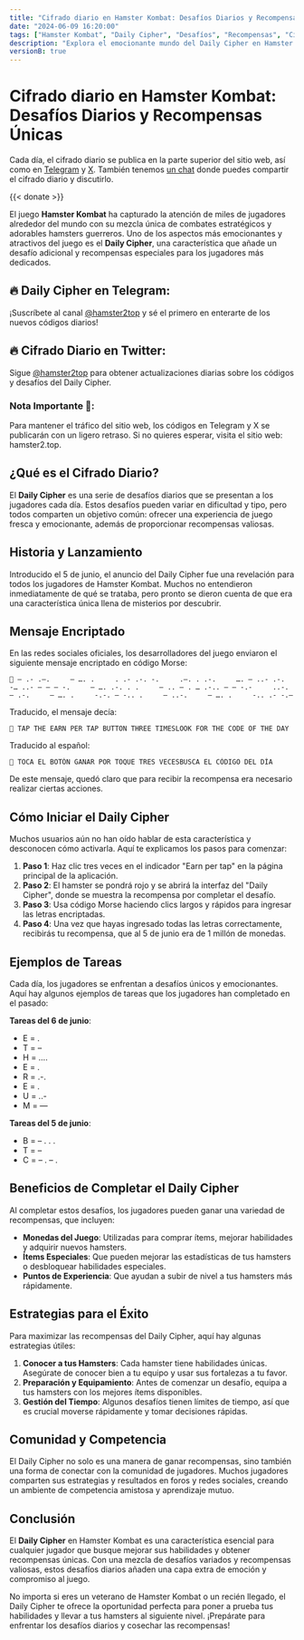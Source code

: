 ```yaml
---
title: "Cifrado diario en Hamster Kombat: Desafíos Diarios y Recompensas Únicas"
date: "2024-06-09 16:20:00"
tags: ["Hamster Kombat", "Daily Cipher", "Desafíos", "Recompensas", "Cifrado Diario", "Morse Code", "Cifrado diario"]
description: "Explora el emocionante mundo del Daily Cipher en Hamster Kombat y descubre cómo completar desafíos diarios para obtener recompensas únicas."
versionB: true
---
```


# Cifrado diario en Hamster Kombat: Desafíos Diarios y Recompensas Únicas

Cada día, el cifrado diario se publica en la parte superior del sitio web, así como en [Telegram](https://t.me/hamster2top) y [X](https://x.com/hamster2top). También tenemos [un chat](https://t.me/hamster2chat) donde puedes compartir el cifrado diario y discutirlo.

{{< donate >}}

El juego **Hamster Kombat** ha capturado la atención de miles de jugadores alrededor del mundo con su mezcla única de combates estratégicos y adorables hamsters guerreros. Uno de los aspectos más emocionantes y atractivos del juego es el **Daily Cipher**, una característica que añade un desafío adicional y recompensas especiales para los jugadores más dedicados.

## 🔥 Daily Cipher en Telegram:

¡Suscríbete al canal [@hamster2top](https://t.me/hamster2top) y sé el primero en enterarte de los nuevos códigos diarios!

## 🔥 Cifrado Diario en Twitter:

Sigue [@hamster2top](https://x.com/hamster2top) para obtener actualizaciones diarias sobre los códigos y desafíos del Daily Cipher.

### Nota Importante 🙏:

Para mantener el tráfico del sitio web, los códigos en Telegram y X se publicarán con un ligero retraso.
Si no quieres esperar, visita el sitio web: hamster2.top.

## ¿Qué es el Cifrado Diario?

El **Daily Cipher** es una serie de desafíos diarios que se presentan a los jugadores cada día. Estos desafíos pueden variar en dificultad y tipo, pero todos comparten un objetivo común: ofrecer una experiencia de juego fresca y emocionante, además de proporcionar recompensas valiosas.

## Historia y Lanzamiento

Introducido el 5 de junio, el anuncio del Daily Cipher fue una revelación para todos los jugadores de Hamster Kombat. Muchos no entendieron inmediatamente de qué se trataba, pero pronto se dieron cuenta de que era una característica única llena de misterios por descubrir.

## Mensaje Encriptado

En las redes sociales oficiales, los desarrolladores del juego enviaron el siguiente mensaje encriptado en código Morse:

```
📲 – .- .–.     – …. .     . .- .-. -.     .–. . .-.     …. — ..- .-.     -… ..- – – — -.     – …. .-. . .     – .. — . … .-.. — — -.-     ..-. — .-.     – …. .     -.-. — -.. .     — ..-.     – …. .     -.. .- -.–
```

Traducido, el mensaje decía:

```
📲 TAP THE EARN PER TAP BUTTON THREE TIMESLOOK FOR THE CODE OF THE DAY
```

Traducido al español:

```
📲 TOCA EL BOTÓN GANAR POR TOQUE TRES VECESBUSCA EL CÓDIGO DEL DÍA
```

De este mensaje, quedó claro que para recibir la recompensa era necesario realizar ciertas acciones.

## Cómo Iniciar el Daily Cipher

Muchos usuarios aún no han oído hablar de esta característica y desconocen cómo activarla. Aquí te explicamos los pasos para comenzar:

1. **Paso 1**: Haz clic tres veces en el indicador "Earn per tap" en la página principal de la aplicación.
2. **Paso 2**: El hamster se pondrá rojo y se abrirá la interfaz del "Daily Cipher", donde se muestra la recompensa por completar el desafío.
3. **Paso 3**: Usa código Morse haciendo clics largos y rápidos para ingresar las letras encriptadas.
4. **Paso 4**: Una vez que hayas ingresado todas las letras correctamente, recibirás tu recompensa, que al 5 de junio era de 1 millón de monedas.

## Ejemplos de Tareas

Cada día, los jugadores se enfrentan a desafíos únicos y emocionantes. Aquí hay algunos ejemplos de tareas que los jugadores han completado en el pasado:

**Tareas del 6 de junio**:
- E = .
- T = –
- H = ….
- E = .
- R = .-.
- E = .
- U = ..-
- M = —

**Tareas del 5 de junio**:
- B = – . . .
- T = –
- C = – . – .

## Beneficios de Completar el Daily Cipher

Al completar estos desafíos, los jugadores pueden ganar una variedad de recompensas, que incluyen:

- **Monedas del Juego**: Utilizadas para comprar ítems, mejorar habilidades y adquirir nuevos hamsters.
- **Ítems Especiales**: Que pueden mejorar las estadísticas de tus hamsters o desbloquear habilidades especiales.
- **Puntos de Experiencia**: Que ayudan a subir de nivel a tus hamsters más rápidamente.

## Estrategias para el Éxito

Para maximizar las recompensas del Daily Cipher, aquí hay algunas estrategias útiles:

1. **Conocer a tus Hamsters**: Cada hamster tiene habilidades únicas. Asegúrate de conocer bien a tu equipo y usar sus fortalezas a tu favor.
2. **Preparación y Equipamiento**: Antes de comenzar un desafío, equipa a tus hamsters con los mejores ítems disponibles.
3. **Gestión del Tiempo**: Algunos desafíos tienen límites de tiempo, así que es crucial moverse rápidamente y tomar decisiones rápidas.

## Comunidad y Competencia

El Daily Cipher no solo es una manera de ganar recompensas, sino también una forma de conectar con la comunidad de jugadores. Muchos jugadores comparten sus estrategias y resultados en foros y redes sociales, creando un ambiente de competencia amistosa y aprendizaje mutuo.

## Conclusión

El **Daily Cipher** en Hamster Kombat es una característica esencial para cualquier jugador que busque mejorar sus habilidades y obtener recompensas únicas. Con una mezcla de desafíos variados y recompensas valiosas, estos desafíos diarios añaden una capa extra de emoción y compromiso al juego.

No importa si eres un veterano de Hamster Kombat o un recién llegado, el Daily Cipher te ofrece la oportunidad perfecta para poner a prueba tus habilidades y llevar a tus hamsters al siguiente nivel. ¡Prepárate para enfrentar los desafíos diarios y cosechar las recompensas!
